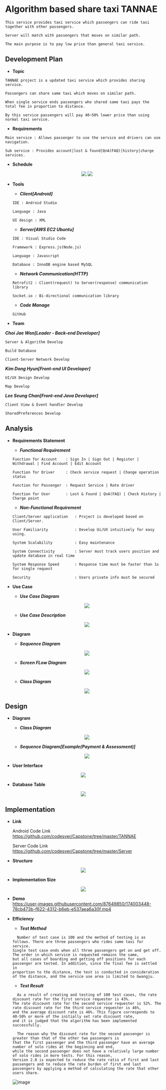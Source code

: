 # Algorithm based share taxi TANNAE
```
This service provides taxi service which passengers can ride taxi together with other passengers.

Server will match with passengers that moves on similar path.

The main purpose is to pay low price than general taxi service.
```

## Development Plan
* **Topic**   
```
TANNAE project is a updated taxi service which provides sharing service.  

Passengers can share same taxi which moves on similar path.   

When single service ends passengers who shared same taxi pays the total fee in proportion to distance.  

By this service passengers will pay 40~50% lower price than using normal taxi service.  
```

* **Requirements**    
```
Main service : Allows passenger to use the service and drivers can use navigation.  

Sub service : Provides account|lost & found|QnA(FAQ)|history|charge services.   
```   

* **Schedule**    
  <p align="center">
    <img src= "https://user-images.githubusercontent.com/87649850/174002744-2636aba7-25db-48fd-8648-a98ea1461184.png">    
    <img src= "https://user-images.githubusercontent.com/87649850/174002754-3184ad2d-1cac-46e8-89b6-cbf47be43c6e.png">  
  </p>


* **Tools**  
  - ***Client[Android]***   
  ```
  IDE : Android Studio    
  
  Language : Java   
  
  UI design : XML     
  ```
  - ***Server[AWS EC2 Ubuntu]***  
  ``` 
  IDE : Visual Studio Code    
  
  Framework : Express.js(Node.js)   
  
  Language : Javascript
  
  Database : InnoDB engine based MySQL
  ```
  - ***Network Communication(HTTP)***   
  ```
  Retrofit2 : Client(request) to Server(response) communication library    
  
  Socket.io : Bi-directional communication library    
  ```
  - ***Code Manage***   
  ```
  GitHub 
  ```
  
* **Team**  

***Choi Jae Won[Leader - Back-end Developer]***  
```
Server & Algorithm Develop  
  
Build Database 
  
Client-Server Network Develop
```
***Kim Dong Hyun[Front-end UI Developer]***  
```
UI/UX Design Develop
  
Map Develop
```  
***Lee Seung Chan[Front-end Java Developer]***  
```
Client View & Event handler Develop  
  
SharedPreferences Develop
```

## Analysis 

* **Requirements Statement**
  - ***Functional Requirement***  
  ```
  Function for Account    : Sign In | Sign Out | Register | Withdrawal | Find Account | Edit Account
  
  Function for Driver     : Check service request | Change operation status
  
  Function for Passenger  : Request Service | Rate driver
  
  Function for User       : Lost & Found | QnA(FAQ) | Check History | Charge point
  ```
  - ***Non-Functional Requirement***
  ```
  Client/Server application   : Project is developed based on Client/Server.
  
  User Familiarity            : Develop Ui/UX intuitively for easy using.
  
  System Scalability          : Easy maintenance
  
  System Connectivity         : Server must track users position and update database in real time
  
  System Response Speed       : Response time must be faster than 1s for single request
  
  Security                    : Users private info must be secured
  ```
* **Use Case**  
  - ***Use Case Diagram***    
  <p align="center">
    <img src= "https://user-images.githubusercontent.com/87649850/172292202-1ee5b828-4e94-408d-af57-15467c80557c.png">
  </p>
  
  - ***Use Case Description***    
  <p align="center">
    <img src= "https://user-images.githubusercontent.com/87649850/172345551-b6b8a4e2-9673-4b3f-a238-0f6f96018275.gif">
  </p>

* **Diagram**  
  - ***Sequence Diagram***   
  <p align="center">
    <img src= "https://user-images.githubusercontent.com/87649850/172347060-dc84d195-fd34-4250-9a32-1995beba0bcc.gif">
  </p>
  
  - ***Screen FLow Diagram***   
  <p align="center">
    <img src= "https://user-images.githubusercontent.com/87649850/172292634-80fb4887-c3df-44ab-9e75-caf781c32c18.png">
  </p>

  - ***Class Diagram***   
  <p align="center">
    <img src= "https://user-images.githubusercontent.com/87649850/172292660-6c32670f-a6f7-4f39-aa6b-cd23fac7f2ab.png">
  </p>
  
## Design 
  
* **Diagram**     
  - ***Class Diagram***   
  <p align="center">
    <img src= "https://user-images.githubusercontent.com/87649850/172328033-63d1e21d-e920-4712-98c0-5cd3132071da.png">
  </p>
  
  - ***Sequence Diagram[Example(Payment & Assessment)]***   
  <p align="center">
    <img src= "https://user-images.githubusercontent.com/87649850/172348272-9fc28398-fbb6-4270-88b7-f5babfd05498.gif">
  </p>

* **User Interface**    
<p align="center">
  <img src= "https://user-images.githubusercontent.com/87649850/172342692-03dc58b5-c009-41bc-bcf3-4390f3b44449.gif">
</p>

* **Database Table**    
<p align="center">
  <img src= "https://user-images.githubusercontent.com/87649850/172344271-9d9ce7c1-8b66-44ad-9c33-97e04a48cf1d.gif">
</p> 

## Implementation   

* **Link**  

  Android Code Link   
  https://github.com/codesver/Capstone/tree/master/TANNAE

  Server Code Link  
  https://github.com/codesver/Capstone/tree/master/Server

* **Structure**   
<p align="center">
<img src="https://user-images.githubusercontent.com/87649850/172361065-ad2c5631-bbac-4379-9b80-c1868af0a9de.png">
</p>    

* **Implementation Size**     
<p align="center">
<img src="https://user-images.githubusercontent.com/87649850/172361142-fb9e5c29-227a-4617-bf72-dcf2d476c34d.png">
</p>    

* **Demo**  
https://user-images.githubusercontent.com/87649850/174003448-78cb473b-f622-4312-b6eb-e537aea6a30f.mp4   

* **Efficiency**
  - ***Test Method***
  ```
    Number of test case is 100 and the method of testing is as follows. There are three passengers who rides same taxi for service.
  Single test case ends when all three passengers get on and get off. The order in which service is requested remains the same,
  but all cases of boarding and getting off positions for each passenger are tested. In addition, since the final fee is settled in
  proportion to the distance, the test is conducted in consideration of the distance, and the service use area is limited to Gwangju.
  ```
  - ***Test Result***
  ```
    As a result of creating and testing of 100 test cases, the rate discount rate for the first service requester is 43%.
  The rate discount rate for the second service requester is 52%. The rate discount rate for the third service requester is 46%,
  and the average discount rate is 46%. This figure corresponds to 40-50% or more of the initially set rate discount rate,
  and it is judged that the algorithm has been implemented successfully.
  
    The reason why the discount rate for the second passenger is greater than that of the other two passengers is
  that the first passenger and the third passenger have an average number of solo rides at the beginning and end,
  while the second passenger does not have a relatively large number of solo rides in more tests. For this reason,
  Version 2.0 is expected to reduce the rate ratio of first and last passengers and to reduce the rate burden of first and last
  passengers by applying a method of calculating the rate that other users share.
  ```   
  ![image](https://user-images.githubusercontent.com/87649850/172363510-2a9480a6-b048-4b9b-8ae5-22a23794c7ab.png)   
